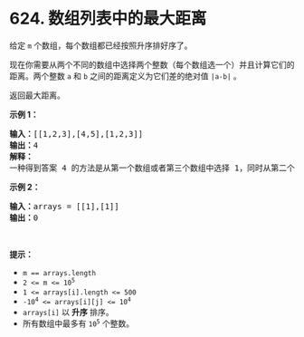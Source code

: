# 624. 数组列表中的最大距离 

<p>给定&nbsp;<code>m</code>&nbsp;个数组，每个数组都已经按照升序排好序了。</p>

<p>现在你需要从两个不同的数组中选择两个整数（每个数组选一个）并且计算它们的距离。两个整数&nbsp;<code>a</code>&nbsp;和&nbsp;<code>b</code>&nbsp;之间的距离定义为它们差的绝对值&nbsp;<code>|a-b|</code>&nbsp;。</p>

<p>返回最大距离。</p>

<p><strong>示例 1：</strong></p>

<pre>
<strong>输入：</strong>[[1,2,3],[4,5],[1,2,3]]
<strong>输出：</strong>4
<strong>解释：</strong>
一种得到答案 4 的方法是从第一个数组或者第三个数组中选择 1，同时从第二个数组中选择 5 。
</pre>

<p><strong class="example">示例 2：</strong></p>

<pre>
<strong>输入：</strong>arrays = [[1],[1]]
<b>输出：</b>0
</pre>

<p>&nbsp;</p>

<p><strong>提示：</strong></p>

<ul>
	<li><code>m == arrays.length</code></li>
	<li><code>2 &lt;= m &lt;= 10<sup>5</sup></code></li>
	<li><code>1 &lt;= arrays[i].length &lt;= 500</code></li>
	<li><code>-10<sup>4</sup> &lt;= arrays[i][j] &lt;= 10<sup>4</sup></code></li>
	<li><code>arrays[i]</code>&nbsp;以&nbsp;<strong>升序</strong>&nbsp;排序。</li>
	<li>所有数组中最多有&nbsp;<code>10<sup>5</sup></code> 个整数。</li>
</ul>

<p>&nbsp;</p>

